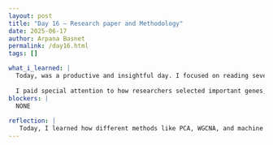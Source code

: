 ```yaml
---
layout: post
title: "Day 16 – Research paper and Methodology"
date: 2025-06-17
author: Arpana Basnet
permalink: /day16.html
tags: []

what_i_learned: |
  Today, was a productive and insightful day. I focused on reading several research papers related to cancer biomarker prediction, especially for colon and brain tumors. I learned how different studies used techniques like PCA for reducing high-dimensional data, WGCNA for identifying gene co-expression modules, and immune infiltration analysis to explore how immune cells interact with tumors. I also saw how machine learning and deep learning models like logistic regression, random forest, and CNNs are used to classify tumor types and discover key genetic biomarkers.
  
  I paid special attention to how researchers selected important genes, applied feature selection techniques like SelectKBest and LASSO, and validated their findings using survival analysis and expression patterns. It gave me new ideas on how to improve and structure my own project more effectively.Later in the day, we also reviewed our PowerPoint presentation
blockers: |
  NONE
  
reflection: |
   Today, I learned how different methods like PCA, WGCNA, and machine learning are used in cancer biomarker research. Reading the papers helped me understand how these techniques work together to find meaningful genes. Reviewing our PowerPoint presentation made me more confident in explaining our project. 
---
```


